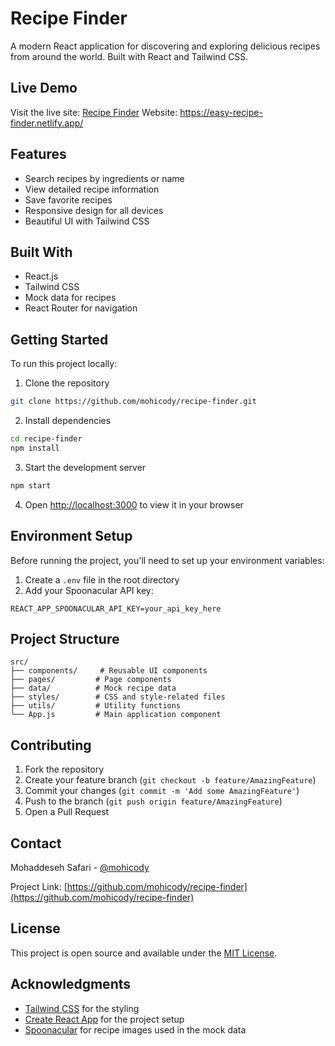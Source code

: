 # Recipe Finder

A modern React application for discovering and exploring delicious recipes from around the world. Built with React and Tailwind CSS.

## Live Demo

Visit the live site: [Recipe Finder](https://easy-recipe-finder.netlify.app/)
Website: https://easy-recipe-finder.netlify.app/

## Features

- Search recipes by ingredients or name
- View detailed recipe information
- Save favorite recipes
- Responsive design for all devices
- Beautiful UI with Tailwind CSS

## Built With

- React.js
- Tailwind CSS
- Mock data for recipes
- React Router for navigation

## Getting Started

To run this project locally:

1. Clone the repository
```bash
git clone https://github.com/mohicody/recipe-finder.git
```

2. Install dependencies
```bash
cd recipe-finder
npm install
```

3. Start the development server
```bash
npm start
```

4. Open [http://localhost:3000](http://localhost:3000) to view it in your browser

## Environment Setup

Before running the project, you'll need to set up your environment variables:

1. Create a `.env` file in the root directory
2. Add your Spoonacular API key:
```
REACT_APP_SPOONACULAR_API_KEY=your_api_key_here
```

## Project Structure

```
src/
├── components/     # Reusable UI components
├── pages/         # Page components
├── data/          # Mock recipe data
├── styles/        # CSS and style-related files
├── utils/         # Utility functions
└── App.js         # Main application component
```

## Contributing

1. Fork the repository
2. Create your feature branch (`git checkout -b feature/AmazingFeature`)
3. Commit your changes (`git commit -m 'Add some AmazingFeature'`)
4. Push to the branch (`git push origin feature/AmazingFeature`)
5. Open a Pull Request

## Contact

Mohaddeseh Safari - [@mohicody](https://github.com/mohicody)

Project Link: [https://github.com/mohicody/recipe-finder](https://github.com/mohicody/recipe-finder)

## License

This project is open source and available under the [MIT License](LICENSE).

## Acknowledgments

- [Tailwind CSS](https://tailwindcss.com/) for the styling
- [Create React App](https://github.com/facebook/create-react-app) for the project setup
- [Spoonacular](https://spoonacular.com/) for recipe images used in the mock data
